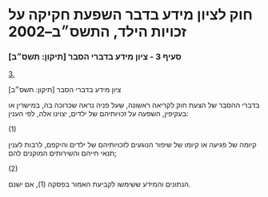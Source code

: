 # חוק לציון מידע בדבר השפעת חקיקה על זכויות הילד, התשס״ב–2002

### סעיף 3 - ציון מידע בדברי הסבר [תיקון: תשס״ב]

[3.](https://he.wikisource.org/wiki/%D7%97%D7%95%D7%A7_%D7%9C%D7%A6%D7%99%D7%95%D7%9F_%D7%9E%D7%99%D7%93%D7%A2_%D7%91%D7%93%D7%91%D7%A8_%D7%94%D7%A9%D7%A4%D7%A2%D7%AA_%D7%97%D7%A7%D7%99%D7%A7%D7%94_%D7%A2%D7%9C_%D7%96%D7%9B%D7%95%D7%99%D7%95%D7%AA_%D7%94%D7%99%D7%9C%D7%93#%D7%A1%D7%A2%D7%99%D7%A3_3)

ציון מידע בדברי הסבר [תיקון: תשס״ב]

בדברי ההסבר של הצעת חוק לקריאה ראשונה, שעל פניה נראה שכרוכה בה, במישרין או בעקיפין, השפעה על זכויותיהם של ילדים, יצוינו אלה, לפי הענין:

(1)

קיומה של פגיעה או קיומו של שיפור הנוגעים לזכויותיהם של ילדים והיקפם, לרבות לענין תנאי חייהם והשירותים המוקנים להם;

(2)

הנתונים והמידע ששימשו לקביעת האמור בפסקה (1), אם ישנם.